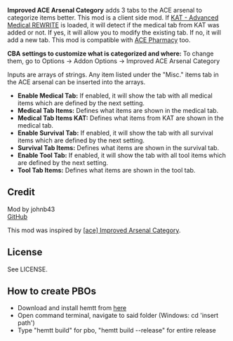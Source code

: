 **Improved ACE Arsenal Category** adds 3 tabs to the ACE arsenal to categorize items better. This mod is a client side mod.
If [KAT - Advanced Medical REWRITE](https://steamcommunity.com/sharedfiles/filedetails/?id=2020940806) is loaded, it will detect if the medical tab from KAT was added or not. If yes, it will allow you to modify the existing tab. If no, it will add a new tab.
This mod is compatible with [ACE Pharmacy](https://steamcommunity.com/sharedfiles/filedetails/?id=2558422366) too.

**CBA settings to customize what is categorized and where:** To change them, go to Options -> Addon Options -> Improved ACE Arsenal Category

Inputs are arrays of strings. Any item listed under the "Misc." items tab in the ACE arsenal can be inserted into the arrays.
* **Enable Medical Tab:** If enabled, it will show the tab with all medical items which are defined by the next setting.
* **Medical Tab Items:** Defines what items are shown in the medical tab.
* **Medical Tab Items KAT:** Defines what items from KAT are shown in the medical tab.
* **Enable Survival Tab:** If enabled, it will show the tab with all survival items which are defined by the next setting.
* **Survival Tab Items:** Defines what items are shown in the survival tab.
* **Enable Tool Tab:** If enabled, it will show the tab with all tool items which are defined by the next setting.
* **Tool Tab Items:** Defines what items are shown in the tool tab.

<h2>Credit</h2>

Mod by johnb43<br/>
[GitHub](https://github.com/johnb432/Improved-ACE-Arsenal-Category)

This mod was inspired by [[ace] Improved Arsenal Category](https://steamcommunity.com/sharedfiles/filedetails/?id=2847017004).

<h2>License</h2>

See LICENSE.

<h2>How to create PBOs</h2>

* Download and install hemtt from [here](https://github.com/BrettMayson/HEMTT)
* Open command terminal, navigate to said folder (Windows: cd 'insert path')
* Type "hemtt build" for pbo, "hemtt build --release" for entire release
